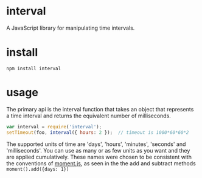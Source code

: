 # interval

A JavaScript library for manipulating time intervals.

# install

```
npm install interval
```

# usage

The primary api is the interval function that takes an object that represents
a time interval and returns the equivalent number of milliseconds.

```JavaScript
var interval = require('interval');
setTimeout(foo, interval({ hours: 2 });  // timeout is 1000*60*60*2
```
The supported units of time are 'days', 'hours', 'minutes', 'seconds'
and 'milliseconds'.  You can use as many or as few units as you want
and they are applied cumulatively. These names were chosen to be consistent
with the conventions of [moment.js](http://momentjs.com), as seen in the 
the add and subtract methods `moment().add({days: 1})`


